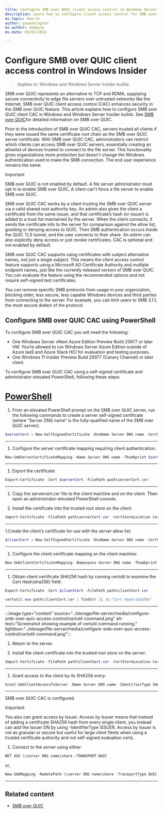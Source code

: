 ```yaml
---
title: Configure SMB over QUIC client access control in Windows Server
description: Learn how to configure client access control for SMB over QUIC in Windows Server.
ms.topic: how-to
author: gswashington
ms.author: nedpyle
ms.date: 03/01/2024

---
```


# Configure SMB over QUIC client access control in Windows Insider

>Applies to: Windows and Windows Server Insider builds

SMB over QUIC represents an alternative to TCP and RDMA, supplying secure connectivity to edge file servers over untrusted networks like the Internet. SMB over QUIC client access control (CAC) enhances security in the SMB over QUIC feature. This article explains how to configure SMB over QUIC client CAC in Windows and Windows Server Insider builds. See [SMB over QUIC](smb-over-quic.md)for detailed information on SMB over QUIC.

Prior to the introduction of SMB over QUIC CAC, servers trusted all clients if they were issued the same certificate root chain as the SMB over QUIC server certificate. With SMB over QUIC CAC, administrators can restrict which clients can access SMB over QUIC servers, essentially creating an allowlist of devices trusted to connect to the file server. This functionality gives organizations more protection but doesn't change the Windows authentication used to make the SMB connection. The end user experience remains the same.

>[!IMPORTANT]
>SMB over QUIC is not enabled by default. A file server administrator must opt in to enable SMB over QUIC. A client can't force a file server to enable SMB over QUIC.

SMB over QUIC CAC works by a client trusting the SMB over QUIC server via a valid shared root authority key. An admin also gives the client a certificate from the same issuer, and that certificate’s hash (or issuer) is added to a trust list maintained by the server. When the client connects, it sends the certificate info to the server for comparison against the allow list, granting or denying access to QUIC. Then SMB authentication occurs inside the QUIC TLS tunnel, and the user connects to their share. An admin can also explicitly deny access or just revoke certificates. CAC is optional and not enabled by default.

SMB over QUIC CAC supports using certificates with subject alternative names, not just a single subject. This means the client access control feature supports using a Microsoft AD Certificate Authority and multiple endpoint names, just like the currently released version of SMB over QUIC. You can evaluate the feature using the recommended options and not require self-signed test certificates.

You can remove specific SMB protocols from usage in your organization, blocking older, less secure, less capable Windows devices and third parties from connecting to the server. For example, you can limit users to SMB 3.1.1, the most secure dialect of the protocol.

## Configure SMB over QUIC CAC using PowerShell

To configure SMB over QUIC CAC you will need the following: 

- One Windows Server vNext Azure Edition Preview Build 25977 or later VM. You’re allowed to run Windows Server Azure Edition outside of Azure IaaS and Azure Stack HCI for evaluation and testing purposes.
- One Windows 11 Insider Preview Build 25977 (Canary Channel) or later client.

To configure SMB over QUIC CAC using a self-signed certificate and administrator-elevated PowerShell, following these steps:

# [PowerShell](#tab/powershell)

1. From an elevated PowerShell prompt on the SMB over QUIC server, run the following commands to create a server self-signed certificate (where “Server DNS name” is the fully-qualified name of the SMB over QUIC server):

```powershell
$serverCert = New-SelfSignedCertificate -DnsName Server DNS name -CertStoreLocation "Cert:\LocalMachine\My" -NotAfter (Get-Date).AddMonths(6) -KeyAlgorithm "RSA" -KeyLength "2048"
```

---

1. Configure the server certificate mapping requiring client authentication:

```powershell
New-SmbServerCertificateMapping -Name Server DNS name -Thumbprint $serverCert.Thumbprint -Store My -Requireclientauthentication $true
```

---

1. Export the certificate:

```powershell
Export-Certificate -Cert $serverCert -FilePath path\serverCert.cer
```

---

1. Copy the servercert.cer file to the client machine and on the client. Then open an administrator-elevated PowerShell console.

1. Install the certificate into the trusted root store on the client:

```powershell
Import-Certificate -FilePath path\serverCert.cer -CertStoreLocation Cert:\LocalMachine\root
```

---

1.Create the client’s certificate for use with the server allow list:

```powershell
$clientCert = New-SelfSignedCertificate -DnsName Server DNS name -CertStoreLocation "Cert:\LocalMachine\My" -NotAfter (Get-Date).AddMonths(6) -KeyAlgorithm "RSA" -KeyLength "2048"
```

---

1. Configure the client certificate mapping on the client machine:

```powershell
New-SmbClientCertificateMapping -Namespace Server DNS name -Thumbprint $clientCert.Thumbprint -Store My
```

---

1. Obtain client certificate SHA256 hash by running certutil to examine the Cert Hash(sha256) field:

```powershell
Export-Certificate -Cert $clientCert -FilePath path\clientCert.cer
```

```powershell
certutil.exe path\clientCert.cer | findstr /i /c:"Cert Hash(sha256)"
```

---

:::image type="content" source="../storage/file-server/media/configure-smb-over-quic-access-control/certutil-command.png" alt-text="Screenshot showing example of certutil command running." lightbox="../storage/file-server/media/configure-smb-over-quic-access-control/certutil-command.png":::

1. Return to the server.

1. Install the client certificate into the trusted root store on the server:

```powershell
Import-Certificate -FilePath path\ClientCert.cer -CertStoreLocation Cert:\LocalMachine\root
```

---

1. Grant access to the client by its SHA256 entry:

```powershell
Grant-SmbClientAccessToServer -Name Server DNS name -IdentifierType SHA256 -Identifier Cert Hash(sha256)
```

---

SMB over QUIC CAC is configured.

>[!IMPORTANT]
>You also can grant access by Issuer. Access by Issuer means that instead of adding a certificate SHA256 hash from every single client, you instead can add the Issuer DN by using -IdentifierType ISSUER. Access by Issuer is not as granular or secure but useful for large client fleets when using a trusted certificate authority and not self-signed evaluation certs.

1. Connect to the server using either:

```powershell
NET USE \\server DNS name\share /TRANSPORT:QUIC
```

or, 

```powershell
New-SmbMapping -RemotePath \\server DNS name\share -TransportType QUIC
```

---

## Related content

- [SMB over QUIC](smb-over-quic.md)
